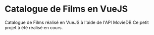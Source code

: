 # Catalogue de Films en VueJS 

Catalogue de Films réalisé en VueJS à l'aide de l'API MovieDB
Ce petit projet à été réalisé en cours.
